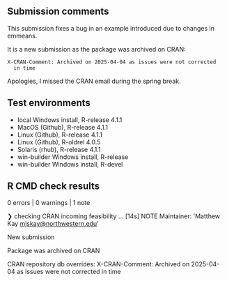 ## Submission comments
This submission fixes a bug in an example introduced due to changes in emmeans.

It is a new submission as the package was archived on CRAN:

    X-CRAN-Comment: Archived on 2025-04-04 as issues were not corrected
      in time

Apologies, I missed the CRAN email during the spring break.


## Test environments
* local Windows install, R-release 4.1.1
* MacOS (Github), R-release 4.1.1
* Linux (Github), R-release 4.1.1
* Linux (Github), R-oldrel 4.0.5
* Solaris (rhub), R-release 4.1.1
* win-builder Windows install, R-release
* win-builder Windows install, R-devel


## R CMD check results
0 errors | 0 warnings | 1 note

❯ checking CRAN incoming feasibility ... [14s] NOTE
  Maintainer: 'Matthew Kay <mjskay@northwestern.edu>'
  
  New submission
  
  Package was archived on CRAN
  
  CRAN repository db overrides:
    X-CRAN-Comment: Archived on 2025-04-04 as issues were not corrected
      in time

